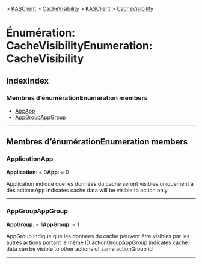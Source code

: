 <span data-ttu-id="f3cc6-101">[](../README.md) > [KASClient](../modules/kasclient.md) > [CacheVisibility](../enums/kasclient.cachevisibility.md)</span><span class="sxs-lookup"><span data-stu-id="f3cc6-101">[](../README.md) > [KASClient](../modules/kasclient.md) > [CacheVisibility](../enums/kasclient.cachevisibility.md)</span></span>

# <a name="enumeration-cachevisibility"></a><span data-ttu-id="f3cc6-102">Énumération: CacheVisibility</span><span class="sxs-lookup"><span data-stu-id="f3cc6-102">Enumeration: CacheVisibility</span></span>

## <a name="index"></a><span data-ttu-id="f3cc6-103">Index</span><span class="sxs-lookup"><span data-stu-id="f3cc6-103">Index</span></span>

### <a name="enumeration-members"></a><span data-ttu-id="f3cc6-104">Membres d’énumération</span><span class="sxs-lookup"><span data-stu-id="f3cc6-104">Enumeration members</span></span>

* [<span data-ttu-id="f3cc6-105">App</span><span class="sxs-lookup"><span data-stu-id="f3cc6-105">App</span></span>](kasclient.cachevisibility.md#app)
* [<span data-ttu-id="f3cc6-106">AppGroup</span><span class="sxs-lookup"><span data-stu-id="f3cc6-106">AppGroup</span></span>](kasclient.cachevisibility.md#appgroup)

---

## <a name="enumeration-members"></a><span data-ttu-id="f3cc6-107">Membres d’énumération</span><span class="sxs-lookup"><span data-stu-id="f3cc6-107">Enumeration members</span></span>

<a id="app"></a>

###  <a name="app"></a><span data-ttu-id="f3cc6-108">Application</span><span class="sxs-lookup"><span data-stu-id="f3cc6-108">App</span></span>

<span data-ttu-id="f3cc6-109">**Application**: = 0</span><span class="sxs-lookup"><span data-stu-id="f3cc6-109">**App**:  = 0</span></span>

<span data-ttu-id="f3cc6-110">Application indique que les données du cache seront visibles uniquement à des actions</span><span class="sxs-lookup"><span data-stu-id="f3cc6-110">App indicates cache data will be visible to action only</span></span>

___
<a id="appgroup"></a>

###  <a name="appgroup"></a><span data-ttu-id="f3cc6-111">AppGroup</span><span class="sxs-lookup"><span data-stu-id="f3cc6-111">AppGroup</span></span>

<span data-ttu-id="f3cc6-112">**AppGroup**: = 1</span><span class="sxs-lookup"><span data-stu-id="f3cc6-112">**AppGroup**:  = 1</span></span>

<span data-ttu-id="f3cc6-113">AppGroup indique que les données du cache peuvent être visibles par les autres actions portant le même ID actionGroup</span><span class="sxs-lookup"><span data-stu-id="f3cc6-113">AppGroup indicates cache data can be visible to other actions of same actionGroup id</span></span>

___


